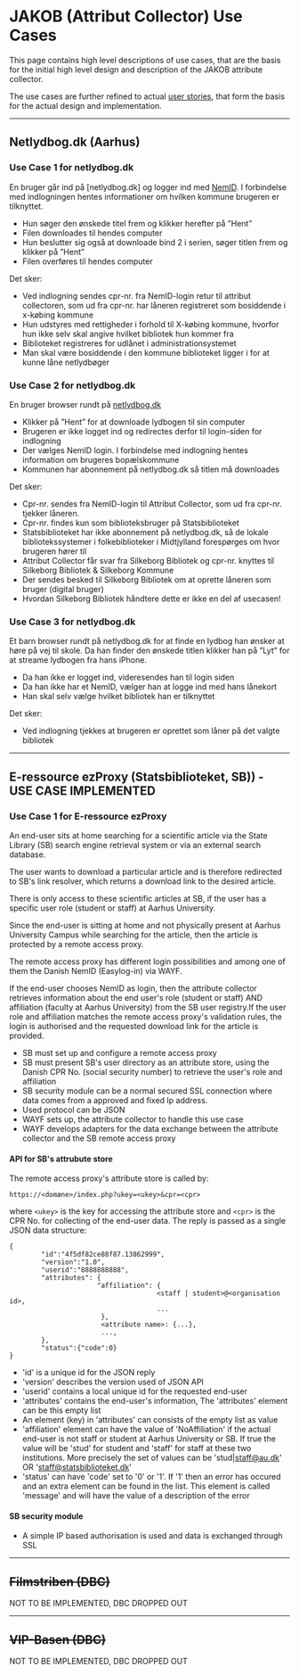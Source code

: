 # JAKOB (Attribut Collector) Use Cases #

This page contains high level descriptions of use cases, that are the basis for the initial high level design and description of the JAKOB attribute collector.

The use cases are further refined to actual [user stories](UserStories.md), that form the basis for the actual design and implementation.




---


## Netlydbog.dk (Aarhus) ##
### Use Case 1 for netlydbog.dk ###
En bruger går ind på [netlydbog.dk] og logger ind med [NemID](https://www.nemid.nu/).
I forbindelse med indlogningen hentes informationer om hvilken kommune brugeren er tilknyttet.

  * Hun søger den ønskede titel frem og klikker herefter på ”Hent”
  * Filen downloades til hendes computer
  * Hun beslutter sig også at downloade bind 2 i serien, søger titlen frem og klikker på ”Hent”
  * Filen overføres til hendes computer

Det sker:
  * Ved indlogning sendes cpr-nr. fra NemID-login retur til attribut collectoren, som ud fra cpr-nr. har låneren registreret som bosiddende i x-købing kommune
  * Hun udstyres med rettigheder i forhold til X-købing kommune, hvorfor hun ikke selv skal angive hvilket bibliotek hun kommer fra
  * Biblioteket registreres for udlånet i administrationsystemet
  * Man skal være bosiddende i den kommune biblioteket ligger i for at kunne låne netlydbøger

### Use Case 2 for netlydbog.dk ###
En bruger browser rundt på [netlydbog.dk](https://netlydbog.dk/)
  * Klikker på ”Hent” for at downloade lydbogen til sin computer
  * Brugeren er ikke logget ind og redirectes derfor til login-siden for indlogning
  * Der vælges NemID login. I forbindelse med indlogning hentes information om brugeres bopælskommune
  * Kommunen har abonnement på netlydbog.dk så titlen må downloades

Det sker:
  * Cpr-nr. sendes fra NemID-login til Attribut Collector, som ud fra cpr-nr. tjekker låneren.
  * Cpr-nr. findes kun som biblioteksbruger på Statsbiblioteket
  * Statsbiblioteket har ikke abonnement på netlydbog.dk, så de lokale bibliotekssystemer i folkebiblioteker i Midtjylland forespørges om hvor brugeren hører til
  * Attribut Collector får svar fra Silkeborg Bibliotek og cpr-nr. knyttes til Silkeborg Bibliotek & Silkeborg Kommune
  * Der sendes besked til Silkeborg Bibliotek om at oprette låneren som bruger (digital bruger)
  * Hvordan Silkeborg Bibliotek håndtere dette er ikke en del af usecasen!

### Use Case 3 for netlydbog.dk ###
Et barn browser rundt på netlydbog.dk for at finde en lydbog han ønsker at høre på vej til skole. Da han finder den ønskede titlen klikker han på ”Lyt” for at streame lydbogen fra hans iPhone.

  * Da han ikke er logget ind, videresendes han til login siden
  * Da han ikke har et NemID, vælger han at logge ind med hans lånekort
  * Han skal selv vælge hvilket bibliotek han er tilknyttet

Det sker:
  * Ved indlogning tjekkes at brugeren er oprettet som låner på det valgte bibliotek


---


## E-ressource ezProxy (Statsbiblioteket, SB)) - USE CASE IMPLEMENTED ##
### Use Case 1 for E-ressource ezProxy ###
An end-user sits at home searching for a scientific article via the State Library (SB) search engine retrieval system or via an external search database.

The user wants to download a particular article and is therefore redirected to SB's link resolver, which returns a download link to the desired article.

There is only access to these scientific articles at SB, if the user has a specific user role (student or staff) at Aarhus University.

Since the end-user is sitting at home and not physically present at Aarhus University Campus while searching for the article, then the article is protected by a remote access proxy.

The remote access proxy has different login possibilities and among one of them the Danish NemID (Easylog-in) via WAYF.

If the end-user chooses NemID as login, then the attribute collector retrieves information about the end user's role (student or staff) AND affiliation (faculty at Aarhus University) from the SB user registry.If the user role and affiliation matches the remote access proxy's validation rules, the login is authorised and the requested download link for the article is provided.

  * SB must set up and configure a remote access proxy
  * SB must present SB's user directory as an attribute store, using the Danish CPR No. (social security number) to retrieve the user's role and affiliation
  * SB security module can be a normal secured SSL connection where data comes from a approved and fixed Ip address.
  * Used protocol can be JSON
  * WAYF sets up, the attribute collector to handle this use case
  * WAYF develops adapters for the data exchange between the attribute collector and the SB remote access proxy

#### API for SB's attrubute store ####

The remote access proxy's attribute store is called by:

`https://<domæne>/index.php?ukey=<ukey>&cpr=<cpr>`

where `<ukey>` is the key for accessing the attribute store and `<cpr>` is the CPR No. for collecting of the end-user data. The reply is passed as a single JSON data structure:
```
{
        "id":"4f5df82ce88f87.13862999",
        "version":"1.0",
        "userid":"8888888888",
        "attributes": {
                      "affiliation": {
                                     <staff | student>@<organisation id>,
                                     ...
                       },
                       <attribute name>: {...},
                       ...,
        },
        "status":{"code":0}
}
```
  * 'id' is a unique id for the JSON reply
  * 'version' describes the version used of JSON API
  * 'userid' contains a local unique id for the requested end-user
  * 'attributes' contains the end-user's information, The 'attributes' element can be this empty list
  * An element (key) in 'attributes' can consists of the empty list as value
  * 'affiliation' element can have the value of 'NoAffiliation' if the actual end-user is not staff or student at Aarhus University or SB. If true the value will be 'stud' for student and 'staff' for staff at these two institutions. More precisely the set of values can be 'stud|staff@au.dk' OR 'staff@statsbiblioteket.dk'
  * 'status' can have 'code' set to '0' or '1'. If '1' then an error has occured and an extra element can be found in the list. This element is called 'message' and will have the value of a description of the error

#### SB security module ####
  * A simple IP based authorisation is used and data is exchanged through SSL


---


## ~~Filmstriben (DBC)~~ ##
NOT TO BE IMPLEMENTED, DBC DROPPED OUT


---


## ~~VIP-Basen (DBC)~~ ##
NOT TO BE IMPLEMENTED, DBC DROPPED OUT